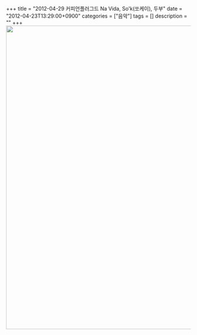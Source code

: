 +++
title = "2012-04-29 커피언플러그드 Na Vida, So'k(쏘케이), 두부"
date = "2012-04-23T13:29:00+0900"
categories = ["음악"]
tags = []
description = ""
+++
<span class="copyright_entry" style="display:block;" title="2012-04-29 커피언플러그드 Na Vida, So'k(쏘케이), 두부@@**@@http://shed.egloos.com/3832738"></span>
<img border="0" onmouseover="this.style.cursor='pointer'" alt="" src="/attachment/3832738_1.jpg" width="600" height="828" onclick="Control.Modal.openDialog(this, event, 'http://pds21.egloos.com/pds/201204/23/82/a0003782_4f94da6d9d7f2.jpg', 600, 828);"> 
<!--
       <rdf:RDF xmlns:rdf="http://www.w3.org/1999/02/22-rdf-syntax-ns#"
		    xmlns:dc="http://purl.org/dc/elements/1.1/"
		    xmlns:trackback="http://madskills.com/public/xml/rss/module/trackback/">
       <rdf:Description
	        rdf:about="http://shed.egloos.com/3832738"
	        dc:identifier="http://shed.egloos.com/3832738"
	        dc:title="2012-04-29 커피언플러그드 Na Vida, So'k(쏘케이), 두부"
	        trackback:ping="http://shed.egloos.com/tb/3832738"/>
       </rdf:RDF>
       -->

<ul></ul>